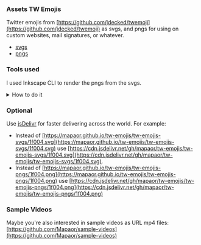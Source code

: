 ### Assets TW Emojis
Twitter emojis from [https://github.com/jdecked/twemoji](https://github.com/jdecked/twemoji) as svgs, and pngs for using on custom websites, mail signatures, or whatever.
- [svgs](./tw-emojis-svgs)
- [pngs](./tw-emojis-pngs)
### Tools used
I used Inkscape CLI to render the pngs from the svgs. 
<details>
  
<summary>How to do it</summary>

#### Install Inkscape and add it to PATH
1. To install Inkscape, simply download the Inkscape app (GUI) from [https://inkscape.org/release/](https://inkscape.org/release/).
2. Inkscape CLI would be automatically installed but probably won't be added to PATH.
   1. Check if is added to PATH with:
      
      ```
      inkscape --version
      ```
      
      If it does not return a version number it means Inkscape is not added to PATH.
   3. To add it to PATH for Windows, first do Win+R and type `C:\Program Files\Inkscape\bin`. Check there is an executable `inkscape.exe`.
   4. If there is great, we'll add it by searching (in the windows search) 'system environment variables' > 'environment variables' > 'system variables' > 'Path' > 'Edit' > 'New' > 'C:\Program Files\Inkscape\bin' > 'Accept', 'Accept', 'Accept'.
   5. Close the terminal, open a new one and check again with `inkscape --version`. It should return something like `Inkscape 1.3.2 (091e20e, 2023-11-25, custom)`.
      
#### Use Inkscape CLI
For example to render an individual file we would do:
```
inkscape input.svg --export-filename=output.png --export-width=128 --export-height=128
```
And the powershell script used for this repo was:

<details>

  <summary>Simpler version</summary>

```
$inputDir = "tw-emojis-svgs"
$outputDir = "tw-emojis-pngs"

New-Item -ItemType Directory -Force -Path $outputDir

Get-ChildItem "$inputDir\*.svg" | ForEach-Object {
    $filename = $_.BaseName
    inkscape "$($_.FullName)" `
        --export-filename="$outputDir\$filename.png" `
        --export-width=128 --export-height=128
}
```

</details>

```
$inputDir = "tw-emojis-svgs"
$outputDir = "tw-emojis-pngs"

New-Item -ItemType Directory -Force -Path $outputDir | Out-Null

$svgFiles = Get-ChildItem "$inputDir\*.svg"
$total = $svgFiles.Count
$counter = 0

foreach ($file in $svgFiles) {
    $counter++
    $filename = $file.BaseName
    $outputPath = "$outputDir\$filename.png"

    inkscape "$($file.FullName)" `
        --export-filename="$outputPath" `
        --export-width=128 --export-height=128

    Write-Host "[$counter/$total] Converted: $filename.svg -> $filename.png"
}

Write-Host "`n✅ Done! Converted $counter SVG files to PNGs in '$outputDir'."
```

</details>

### Optional
Use [jsDelivr](https://www.jsdelivr.com/) for faster delivering across the world. For example:
- Instead of [https://mapaor.github.io/tw-emojis/tw-emojis-svgs/1f004.svg](https://mapaor.github.io/tw-emojis/tw-emojis-svgs/1f004.svg) use [https://cdn.jsdelivr.net/gh/mapaor/tw-emojis/tw-emojis-svgs/1f004.svg](https://cdn.jsdelivr.net/gh/mapaor/tw-emojis/tw-emojis-svgs/1f004.svg).
- Instead of [https://mapaor.github.io/tw-emojis/tw-emojis-pngs/1f004.png](https://mapaor.github.io/tw-emojis/tw-emojis-pngs/1f004.png) use [https://cdn.jsdelivr.net/gh/mapaor/tw-emojis/tw-emojis-pngs/1f004.png](https://cdn.jsdelivr.net/gh/mapaor/tw-emojis/tw-emojis-pngs/1f004.png)
### Sample Videos
Maybe you're also interested in sample videos as URL mp4 files: [https://github.com/Mapaor/sample-videos](https://github.com/Mapaor/sample-videos)
